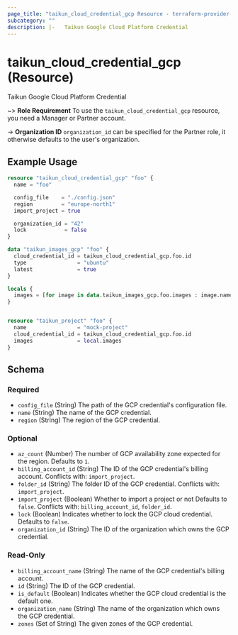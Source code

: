 ```yaml
---
page_title: "taikun_cloud_credential_gcp Resource - terraform-provider-taikun"
subcategory: ""
description: |-   Taikun Google Cloud Platform Credential
---
```


# taikun_cloud_credential_gcp (Resource)

Taikun Google Cloud Platform Credential

~> **Role Requirement** To use the `taikun_cloud_credential_gcp` resource, you need a Manager or Partner account.

-> **Organization ID** `organization_id` can be specified for the Partner role, it otherwise defaults to the user's organization.

## Example Usage

```terraform
resource "taikun_cloud_credential_gcp" "foo" {
  name = "foo"

  config_file    = "./config.json"
  region         = "europe-north1"
  import_project = true

  organization_id = "42"
  lock            = false
}

data "taikun_images_gcp" "foo" {
  cloud_credential_id = taikun_cloud_credential_gcp.foo.id
  type                = "ubuntu"
  latest              = true
}

locals {
  images = [for image in data.taikun_images_gcp.foo.images : image.name] // GCP uses image names, not image ids.
}


resource "taikun_project" "foo" {
  name                = "mock-project"
  cloud_credential_id = taikun_cloud_credential_gcp.foo.id
  images              = local.images
}
```

<!-- schema generated by tfplugindocs -->
## Schema

### Required

- `config_file` (String) The path of the GCP credential's configuration file.
- `name` (String) The name of the GCP credential.
- `region` (String) The region of the GCP credential.

### Optional

- `az_count` (Number) The number of GCP availability zone expected for the region. Defaults to `1`.
- `billing_account_id` (String) The ID of the GCP credential's billing account. Conflicts with: `import_project`.
- `folder_id` (String) The folder ID of the GCP credential. Conflicts with: `import_project`.
- `import_project` (Boolean) Whether to import a project or not Defaults to `false`. Conflicts with: `billing_account_id`, `folder_id`.
- `lock` (Boolean) Indicates whether to lock the GCP cloud credential. Defaults to `false`.
- `organization_id` (String) The ID of the organization which owns the GCP credential.

### Read-Only

- `billing_account_name` (String) The name of the GCP credential's billing account.
- `id` (String) The ID of the GCP credential.
- `is_default` (Boolean) Indicates whether the GCP cloud credential is the default one.
- `organization_name` (String) The name of the organization which owns the GCP credential.
- `zones` (Set of String) The given zones of the GCP credential.
